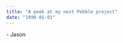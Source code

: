 ```yaml
---
title: "A peek at my next Pebble project"
date: "1990-01-01"
---
```


<div class="content">
<p>- Jason</p>
<p><a href="assets/18-image1.jpg" target="_blank"> <img alt="" src="/preposterous/assets/18-image1.jpg"/> </a></p>
</div>
